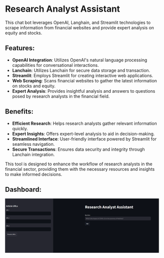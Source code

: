 # Research Analyst Assistant

This chat bot leverages OpenAI, Langhain, and Streamlit technologies to scrape information from financial websites and provide expert analysis on equity and stocks. 

## Features:
- **OpenAI Integration**: Utilizes OpenAI's natural language processing capabilities for conversational interactions.
- **Lanchain**: Utilizes Lanchain for secure data storage and transaction.
- **Streamlit**: Employs Streamlit for creating interactive web applications.
- **Web Scraping**: Scans financial websites to gather the latest information on stocks and equity.
- **Expert Analysis**: Provides insightful analysis and answers to questions posed by research analysts in the financial field.

## Benefits:
- **Efficient Research**: Helps research analysts gather relevant information quickly.
- **Expert Insights**: Offers expert-level analysis to aid in decision-making.
- **Streamlined Interface**: User-friendly interface powered by Streamlit for seamless navigation.
- **Secure Transactions**: Ensures data security and integrity through Lanchain integration.

This tool is designed to enhance the workflow of research analysts in the financial sector, providing them with the necessary resources and insights to make informed decisions.

## Dashboard:
<img src="Dashboard.png">
